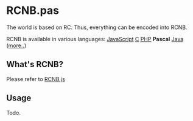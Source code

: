 # RCNB.pas

The world is based on RC. Thus, everything can be encoded into RCNB.

RCNB is available in various languages: [JavaScript](https://github.com/rcnbapp/RCNB.js) [C](https://github.com/rcnbapp/librcnb) [PHP](https://github.com/rcnbapp/RCNB.php) **Pascal** [Java](https://github.com/IsSkyfalls/RCNB.java) ([more..](https://github.com/rcnbapp/))

## What's RCNB?

Please refer to [RCNB.js](https://github.com/rcnbapp/RCNB.js)

## Usage

Todo.
